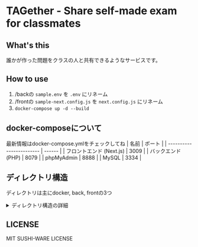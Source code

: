 # TAGether - Share self-made exam for classmates

## What's this
誰かが作った問題をクラスの人と共有できるようなサービスです。  

## How to use
1. /backの `sample.env` を `.env` にリネーム
1. /frontの `sample-next.config.js` を `next.config.js` にリネーム
1. `docker-compose up -d --build`

## docker-composeについて
最新情報はdocker-compose.ymlをチェックしてね
| 名前                     | ポート |
| ------------------------ | ------ |
| フロントエンド (Next.js) |  3009  |
| バックエンド (PHP)       |  8079  |
| phpMyAdmin               |  8888  |
| MySQL                    |  3334  |

## ディレクトリ構造
ディレクトリは主にdocker, back, frontの3つ
<details>
<summary>ディレクトリ構造の詳細</summary>

### Docker
docker-compose用
- mysql/  
  DB初期化の `db_init.sql`
- nginx/  
  nginxの設定ファイル (`api.conf`)
### back
PHPによるバックエンド（API）
- index.php  
  問題DBに対してGET/POSTなどができる
- request.php  
  機能要望を登録する (POST限定)
- show_request.php  
  受け取ったリクエストを一覧表示
- sample.env  
  .envファイルのテンプレート

### front
React (next.js) によるフロントエンド
- public/  
  favicon用
- src/
  - components
  - pages
  - style  
    scssモジュール
  - ts  
    コンポーネントではないTypeScript置き場
  - types  
    型定義ファイル
  - sample-next.config.js  
    next.config.jsファイルのテンプレート

</details>


## LICENSE
MIT SUSHI-WARE LICENSE
